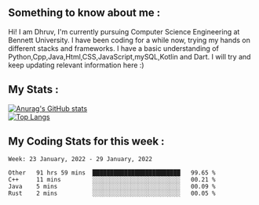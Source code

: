 ## Something to know about me : <br>
Hi! I am Dhruv, I'm currently pursuing Computer Science Engineering at Bennett University. I have been coding for a while now, trying my hands on different stacks and frameworks.
I have a basic understanding of Python,Cpp,Java,Html,CSS,JavaScript,mySQL,Kotlin and Dart. I will try and keep updating relevant information here :)
<br>

## My Stats : <br>
[![Anurag's GitHub stats](https://github-readme-stats.vercel.app/api?username=DhruvLawaniya&show_icons=true&theme=tokyonight&hide=prs,issues)](https://github.com/anuraghazra/github-readme-stats)<br>
[![Top Langs](https://github-readme-stats.vercel.app/api/top-langs/?username=DhruvLawaniya&theme=tokyonight)](https://github.com/anuraghazra/github-readme-stats)
## My Coding Stats for this week : <br>
<!--START_SECTION:waka-->
```text
Week: 23 January, 2022 - 29 January, 2022

Other   91 hrs 59 mins  █████████████████████████   99.65 % 
C++     11 mins         ░░░░░░░░░░░░░░░░░░░░░░░░░   00.21 % 
Java    5 mins          ░░░░░░░░░░░░░░░░░░░░░░░░░   00.09 % 
Rust    2 mins          ░░░░░░░░░░░░░░░░░░░░░░░░░   00.05 % 
```
<!--END_SECTION:waka-->


<br>
